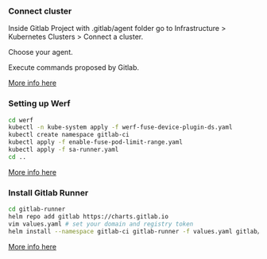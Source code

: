 ### Connect cluster

Inside Gitlab Project with .gitlab/agent folder go to
Infrastructure > Kubernetes Clusters > Connect a cluster.

Choose your agent.

Execute commands proposed by Gitlab.

[More info here](https://docs.gitlab.com/ee/user/clusters/agent/install/index.html)

### Setting up Werf

```bash
cd werf
kubectl -n kube-system apply -f werf-fuse-device-plugin-ds.yaml
kubectl create namespace gitlab-ci
kubectl apply -f enable-fuse-pod-limit-range.yaml
kubectl apply -f sa-runner.yaml
cd ..
```

[More info here](https://werf.io/documentation/v1.2/advanced/ci_cd/run_in_container/use_gitlab_ci_cd_with_kubernetes_executor.html)

### Install Gitlab Runner

```bash
cd gitlab-runner
helm repo add gitlab https://charts.gitlab.io 
vim values.yaml # set your domain and registry token
helm install --namespace gitlab-ci gitlab-runner -f values.yaml gitlab/gitlab-runner
```

[More info here](https://werf.io/documentation/v1.2/advanced/ci_cd/run_in_container/use_gitlab_ci_cd_with_kubernetes_executor.html)
